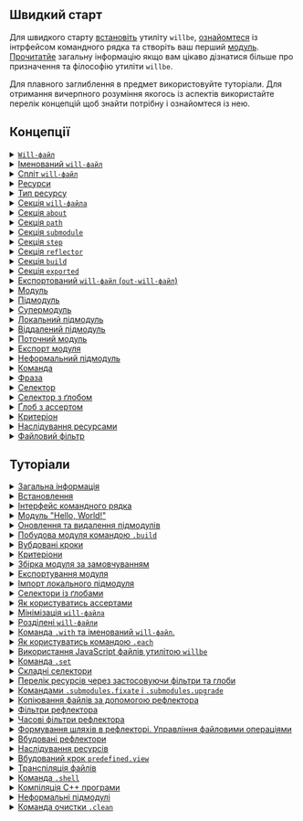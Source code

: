 ## Швидкий старт

Для швидкого старту [встановіть](<./tutorial/Instalation.md>) утиліту `willbe`, [ознайомтеся](<./tutorial/CLI.md>) із інтрфейсом командного рядка та створіть ваш перший [модуль](<./tutorial/HelloWorld.md>). [Прочитатйе](<./tutorial/Abstract.md>) загальну інформацію якщо вам цікаво дізнатися більше про призначення та філософію утиліти `willbe`.

Для плавного заглиблення в предмет використовуйте туторіали. Для отримання вичерпного розуміння якогось із аспектів використайте перелік концепцій щоб знайти потрібну і ознайомтеся із нею.

## <a name="concepts"></a> Концепції

<details>
  <summary><a href="./concept/WillFile.md"><code>Will-файл</code></a></summary>
  Конфігураційний файл для побудови модуля. Кожен формальний модуль має такий файл.
</details>
<details>
  <summary><a href="./concept/NamedAndSplitWillFile.md">Іменований <code>will-файл</code></a></summary>
  Вид <code>will-файла</code>, що має не стандартне ім'я файлу. Дозволяє мати більше одного модуля із різними іменами файлів в одній дерикторії.
</details>
<details>
  <summary><a href="./concept/NamedAndSplitWillFile.md">Спліт <code>will-файл</code></a></summary>
  Розділення <code>will-файла</code> на два файла - для імпорту та експорту модуля
</details>
<details>
  <summary><a href="./concept/Structure.md#resource">Ресурси</a></summary>
  Структурна і функціональна одиниця <code>will-файла</code>. Ресурси одного типу зібрані в одній секції.
</details>
<details>
  <summary><a href="./concept/Structure.md#resource-type">Тип ресурсу</a></summary>
  Функціональність обмежена призначенням і механізмом виконання.
</details>
<details>
  <summary><a href="./concept/Structure.md#section">Секція <code>will-файла</code></a></summary>
  Вища структурна одиниця <code>will-файла</code>, яка складається з ресурсів одного типу або полів, що описують дану секцію
</details>
<details>
  <summary><a href="./concept/About.section.md">Секція <code>about</code></a></summary>
  Секція містить описову інформація про модуль
</details>
<details>
  <summary><a href="./concept/Path.section.md">Секція <code>path</code></a></summary>
  Секція представляє карту шляхів модуля для швидкого орієнтування в його файловій структурі
</details>
<details>
  <summary><a href="./concept/Submodule.section.md">Секція <code>submodule</code></a></summary>
  Секції містить інформацію про підмодулі
</details>
<details>
  <summary><a href="./concept/Step.section.md">Секція <code>step</code></a></summary>
  Секція містить кроки, які можуть бути застосовані збіркою для побудови модуля
</details>
<details>
  <summary><a href="./concept/Reflector.section.md">Секція <code>reflector</code></a></summary>
  Секція містить рефлектори, ресурси для виконання операцій над групами файлів.
</details>
<details>
  <summary><a href="./concept/Build.section.md">Секція <code>build</code></a></summary>
  Ресурси секції (збірки) описують послідовність і умови виконання процедур створення модуля
</details>
<details>
  <summary><a href="./concept/Exported.section.md">Секція <code>exported</code></a></summary>
  Секція <code>out-will-файла</code>, програмно генерується при експортуванні модуля, містить перелік всіх експортованих файлів та використовується при імпортуванні даного модуля іншим.
</details>
<details>
  <summary><a href="./concept/Export.md#out-will-file">Експортований <code>will-файл</code> (<code>out-will-файл</code>)</a></summary>
  <code>Out-will-файл</code> - різновид <code>will-файла</code> згенерованого утилітою при експортуванні модуля. Інші модулі можуть використати даний модуль імортувавши його <code>out-will-файл</code>.
</details>
<details>
  <summary><a href="./concept/Module.md#module">Модуль</a></summary>
  Модулем називається сукупність файлів, які описані в <code>will-файлi</code>
</details>
<details>
  <summary><a href="./concept/Module.md#submodule">Підмодуль</a></summary>
  Окремий модуль з власним конфігураційним <code>will-файлом</code>, який використовується іншому модулю ( супермодулю )
</details>
<details>
  <summary><a href="./concept/Module.md#supermodule">Супермодуль</a></summary>
  Модуль, який включає в себе інші модулі ( підмодулі )
</details>
<details>
  <summary><a href="./concept/LocalAndRemoteSubmodules.md#local-submodule">Локальний підмодуль</a></summary>
  Підмодуль, який розташовується на машині користувача
</details>
<details>
  <summary><a href="./concept/LocalAndRemoteSubmodules.md#remote-submodule">Віддалений підмодуль</a></summary>
  Модуль, який знаходиться на віддаленому сервері, для використання завантажується на локальну машину
</details>
<details>
  <summary><a href="./concept/CurrentModule.md">Поточний модуль</a></summary>
  <code>Will-модуль</code>, відносно якого виконуються операції в командній оболонці системи.  
</details>
<details>
  <summary><a href="./concept/Export.md#module-export">Експорт модуля</a></summary>
  Особливий вид збірки, котрий призначений для перенесення конфігурації поточного модуля
</details>
<details>
  <summary><a href="./concept/InformalSubmodule.md">Неформальний підмодуль</a></summary>
  Група файлів, що не розповсюджується із <code>will-файлом</code>. Для такого підмодуля можливо створити <code>will-файл</code> та експортувати його самостійно.
</details>
<details>
  <summary><a href="./concept/Command.md#command">Команда</a></summary>
  Рядок що містить фраза для позначення наміру розробинка і дії, котрі будуть виконані утилітою по її введенні. Вводиться в інтерфейсь командного рядка розробником.
</details>
<details>
  <summary><a href="./concept/Command.md#will-phrase">Фраза</a></summary>
  Слово або декілька слів, відокремлених крапкою, позначає команду, яку має виконати утиліта.
</details>
<details>
  <summary><a href="./concept/Selectors.md#selector">Селектор</a></summary>
  Рядок-посилання на ресурс або декілька ресурсів в <code>will-файлі</code>
</details>
<details>
  <summary><a href="./concept/Selectors.md#selector-with-glob">Селектор з ґлобом</a></summary>
  Селектор, який для вибору ресурсу використовує пошукові шаблони - ґлоби
</details>
<details>
  <summary><a href="./concept/Asserts.md">Ґлоб з ассертом</a></summary>
  Обмеження кількості ресурсів в вибірці селектором з ґлобом
</details>
<details>
  <summary><a href="./concept/Criterions.md">Критеріон</a></summary>
  Елемент порівняння для відбору ресусрів
</details>
<details>
  <summary><a href="./concept/Inheritability.md">Наслідування ресурсами</a></summary>
  Принцип опису модуля, згідно якого ресурс <code>will-файла</code> здатний використовувати (наслідувати) значення полів інших ресурсів того ж типу.
</details>
<details>
  <summary><a href="./concept/FileFilter.md">Файловий фільтр</a></summary>
  Спосіб опису критеріїв відобору необхідних файлів для виконання якоїсь операції над групою файлів. Рефлектор містить два фільтра файлів: <code>src</code> та <code>dst</code>.
</details>

## <a name="tutorials"></a> Туторіали

<details>
  <summary><a href="./tutorial/Abstract.md">Загальна інформація</a></summary>
  Загальна інформація. Чим утиліта <code>willbe</code> є і чим вона не являється
</details>
<details>
  <summary><a href="./tutorial/Instalation.md">Встановлення</a></summary>
  Процедура встановлення утиліти <code>willbe</code>
</details>
<details>
  <summary><a href="./tutorial/CLI.md">Інтерфейс командного рядка</a></summary>
  Як користуватися інтерфейсом командного рядка утиліти <code>willbe</code></a></summary>. Застосування команд <code>.help</code> та <code>.list</code>.
</details>
<details>
  <summary><a href="./tutorial/HelloWorld.md">Модуль "Hello, World!"</a></summary>
  Створення модуля "Hello, World!" з утилітою <code>willbe</code>. Завантаження віддаленого підмодуля
</details>
<details>
  <summary><a href="./tutorial/SubmodulesAdministration.md">Оновлення та видалення підмодулів</a></summary>
  Команди оновлення підмодулів, апгрейду підмодулів автоматизовним перезаписом <code>will-файла</code> та очищення модуля.
</details>
<details>
  <summary><a href="./tutorial/Build.md">Побудова модуля командою <code>.build</code></a></summary>
  Запуск окремих збірок модуля для його побудови.
</details>
<details>
  <summary><a href="./tutorial/PredefinedSteps.md">Вубдовані кроки</a></summary>
  Як користуватись вбудованими кроками для роботи з віддаленими підмодулями
</details>
<details>
  <summary><a href="./tutorial/Criterions.md">Критеріони</a></summary>
  Як використовувати критеріони для відбору ресурсів
</details>
<details>
  <summary><a href="./tutorial/DefaultCriterionInWillFile.md">Збірка модуля за замовчуванням</a></summary>
  Як побудувати збірку, що запускається без явного указання аргумента команди <code>.build</code>
</details>
<details>
  <summary><a href="./tutorial/ExportedWillFile.md">Експортування модуля</a></summary>
  Процедура експортування <code>will-модуля</code> для перевикористання його іншим модулем
</details>
<details>
  <summary><a href="./tutorial/LocalSubmodulesImporting.md">Імпорт локального підмодуля</a></summary>
  Використання локального підмодуля
</details>
<details>
  <summary><a href="./tutorial/HowToUseSelectorsWithGlob.md">Селектори із ґлобами</a></summary>
  Як користуватись селекторами з ґлобами
</details>
<details>
  <summary><a href="./tutorial/HowToUseAsserts.md">Як користуватись ассертами</a></summary>
  Як ассерти допомогають зменшити кількість помилок при розробці.
</details>
<details>
  <summary><a href="./tutorial/MinimizationOfWillFile.md">Мінімізація <code>will-файла</code></a></summary>
  Як мінімізувати <code>will-файл</code> за допомогою розгортання критеріонами із множинними значеннями.
</details>
<details>
  <summary><a href="./tutorial/SplitWillFile.md">Розділені <code>will-файли</code></a></summary>
  Як створити та використовувати модуль із розділеними <code>will-файлами</code>.
</details>
<details>
  <summary><a href="./tutorial/NamedWillFile.md">Команда <code>.with</code> та іменований <code>will-файл</code>. </a></summary>
  Як використовувати команду <code>.with</code>? Що таке іменований <code>will-файл</code>?
</details>
<details>
  <summary><a href="./tutorial/UsingEachCommand.md">Як користуватись командою <code>.each</code></a></summary>
  Команда <code>.each</code> для виконання одної дії для багатьох модулів чи підмодулів.
</details>
<details>
  <summary><a href="./tutorial/UsingOfJSInWillbe.md">Використання JavaScript файлів утилітою <code>willbe</code></a></summary>
  Як використовувати JavaScript-файлів в утиліті <code>willbe</code> для виконання складних сценаріїв побудови.
</details>
<details>
  <summary><a href="./tutorial/UsingSetCommand.md">Команда <code>.set</code></a></summary>
  Як корстуватись командою <code>.set</code> для зміни станів утиліти, наприклад для зміни рівня вербальності.
</details>
<details>
  <summary><a href="./tutorial/HowToUseComplexSelector.md">Складні селектори</a></summary>
  Використання складних селекторів для відбору ресурсів із підмодулів.
</details>
<details>
  <summary><a href="./tutorial/HowToList.md">Перелік ресурсів через застосовуючи фільтри та глоби</a></summary>
  Як побудувати запиш до утиліти та отримати перелік ресурсів застосовуючи фільтри та глоби.
</details>
<details>
  <summary><a href="./tutorial/SubmodulesVersionControl.md">Командами <code>.submodules.fixate</code> і <code>.submodules.upgrade</code></a></summary>
  Перевірка, оновлення і фіксування версій підмодулів в <code>will-файлі</code>
</details>
<details>
  <summary><a href="./tutorial/ReflectorUsing.md">Копіювання файлів за допомогою рефлектора</a></summary>
  Копіювання файлів за допомогою рефлекта, поле <code>recursive</code> рефлектора.
</details>
<details>
  <summary><a href="./tutorial/ReflectorFilters.md">Фільтри рефлектора</a></summary>
  Використання фільтрів рефлектора для відбору файлів для копіювання.
</details>
<details>
  <summary><a href="./tutorial/ReflectorTimeFilters.md">Часові фільтри рефлектора</a></summary>
  Як користуватись фільтрами відбору файлів по часу.
</details>
<details>
  <summary><a href="./tutorial/ReflectorFSControl.md">Формування шляхів в рефлекторі. Управління файловими операціями</a></summary>
  В туторіалі показано як формуються шляхи рефлекторів та як управляти кількістю файлових операцій
</details>
<details>
  <summary><a href="./tutorial/PredefinedReflectorsUsing.md">Вбудовані рефлектори</a></summary>
  Використання вбудованих рефлекторів та побудова мультизбірок
</details>
<details>
  <summary><a href="./tutorial/ResourceInheritability.md">Наслідування ресурсів</a></summary>
  Як користуватись наслідуванням ресурсів
</details>
<details>
  <summary><a href="./tutorial/ViewStep.md">Вбудований крок <code>predefined.view</code></a></summary>
  Використання вбудованого кроку <code>predefined.view</code> для перегляду файлів.
</details>
<details>
  <summary><a href="./tutorial/TranspileStep.md">Транспіляція файлів</a></summary>
  Використання вбудованого кроку <code>predefined.transpile</code> для трансформації JavaScript-файлів
</details>
<details>
  <summary><a href="./tutorial/HowToUseCommandShell.md">Команда <code>.shell</code> </a></summary>
  Команда для виклику зовнішніх програм утилітою <code>willbe</code> для вибраних модулів.
</details>
<details>
  <summary><a href="./tutorial/WillbeAsMake.md">Компіляція С++ програми</a></summary>
  Використання утиліти <code>willbe</code> для компіляції С++ програми
</details>
<details>
  <summary><a href="./tutorial/InformalSubmodule.md">Неформальні підмодулі</a></summary>
  Імпортування неформальних підмодулів
</details>
<details>
  <summary><a href="./tutorial/CleanCommandUsing.md">Команда очистки <code>.clean</code></a></summary>
  Використання команди для очистки <code>.clean</code> для того щоб видалити згенеровані та тимчасові файли.
</details>
